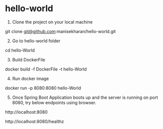 # hello-world

1. Clone the project on your local machine

git clone git@github.com:manisekharan/hello-world.git

2. Go to hello-world folder

cd hello-World

3. Build DockerFile

docker build -f DockerFile -t hello-World

4. Run docker image

docker run -p 8080:8080 hello-World

5. Once Spring Boot Application boots up and the server is running on port 8080, try below endpoints
using browser.

http://localhost:8080

http://localhost:8080/healthz
